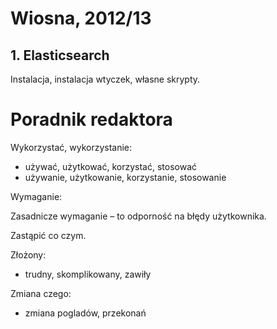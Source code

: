 # Wiosna, 2012/13

## 1. Elasticsearch

Instalacja, instalacja wtyczek, własne skrypty.



# Poradnik redaktora

Wykorzystać, wykorzystanie:

* używać, użytkować, korzystać, stosować
* używanie, użytkowanie, korzystanie, stosowanie

Wymaganie:

Zasadnicze wymaganie – to odporność na błędy użytkownika.

Zastąpić co czym.

Złożony:

* trudny, skomplikowany, zawiły

Zmiana czego:

* zmiana pogladów, przekonań
